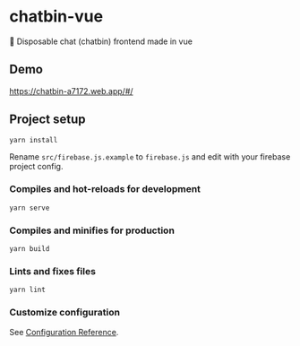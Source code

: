# chatbin-vue

💬 Disposable chat (chatbin) frontend made in vue

## Demo
https://chatbin-a7172.web.app/#/

## Project setup
```
yarn install
```

Rename `src/firebase.js.example` to `firebase.js` and edit with your firebase project config.

### Compiles and hot-reloads for development
```
yarn serve
```

### Compiles and minifies for production
```
yarn build
```

### Lints and fixes files
```
yarn lint
```

### Customize configuration
See [Configuration Reference](https://cli.vuejs.org/config/).
